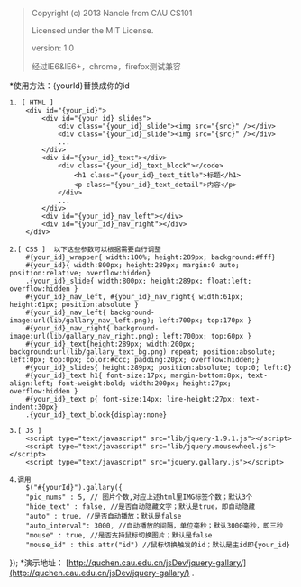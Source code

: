>Copyright (c) 2013 Nancle from CAU CS101
>
>Licensed under the MIT License.
>
>version: 1.0
>
>经过IE6&IE6+，chrome，firefox测试兼容


*使用方法：{yourId}替换成你的id

	1. [ HTML ] 
        <div id="{your_id}">
		    <div id="{your_id}_slides">
		        <div class="{your_id}_slide"><img src="{src}" /></div>
		        <div class="{your_id}_slide"><img src="{src}" /></div>
		        ...
		    </div>
		    <div id="{your_id}_text"></div>
		        <div class="{your_id}_text_block"></code>
		            <h1 class="{your_id}_text_title">标题</h1>
		            <p class="{your_id}_text_detail">内容</p>
		        </div>
		        ...
		    </div>
		    <div id="{your_id}_nav_left"></div>
		    <div id="{your_id}_nav_right"></div>
		</div>
         
    2.[ CSS ]  以下这些参数可以根据需要自行调整
        #{your_id}_wrapper{ width:100%; height:289px; background:#fff}
		#{your_id}{ width:800px; height:289px; margin:0 auto; position:relative; overflow:hidden}
		.{your_id}_slide{ width:800px; height:289px; float:left; overflow:hidden }
		#{your_id}_nav_left, #{your_id}_nav_right{ width:61px; height:61px; position:absolute }
		#{your_id}_nav_left{ background-image:url(lib/gallary_nav_left.png); left:700px; top:170px }
		#{your_id}_nav_right{ background-image:url(lib/gallary_nav_right.png); left:700px; top:60px }
		#{your_id}_text{height:289px; width:200px; background:url(lib/gallary_text_bg.png) repeat; position:absolute; left:0px; top:0px; color:#ccc; padding:20px; overflow:hidden;}
		#{your_id}_slides{ height:289px; position:absolute; top:0; left:0}
		#{your_id}_text h1{ font-size:17px; margin-bottom:8px; text-align:left; font-weight:bold; width:200px; height:27px; overflow:hidden }
		#{your_id}_text p{ font-size:14px; line-height:27px; text-indent:30px}
		.{your_id}_text_block{display:none}
        
    3.[ JS ]
        <script type="text/javascript" src="lib/jquery-1.9.1.js"></script>
		<script type="text/javascript" src="lib/jquery.mousewheel.js"></script>
		<script type="text/javascript" src="jquery.gallary.js"></script>
        
    4.调用
        $("#{yourId}").gallary({
        "pic_nums" : 5, // 图片个数,对应上述html里IMG标签个数；默认3个
        "hide_text" : false, //是否自动隐藏文字；默认是true，即自动隐藏
        "auto" : true, //是否自动播放；默认是false
        "auto_interval": 3000, //自动播放的间隔，单位毫秒；默认3000毫秒，即三秒
        "mouse" : true, //是否支持鼠标切换图片；默认是false
        "mouse_id" : this.attr("id") //鼠标切换触发的id；默认是主id即{your_id}
});
*演示地址： [http://quchen.cau.edu.cn/jsDev/jquery-gallary/](http://quchen.cau.edu.cn/jsDev/jquery-gallary/) .
